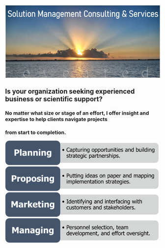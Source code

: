 ![Image](/assets/images/ConsultingLogoRE.png)

## Is your organization seeking experienced business or scientific support?

### No matter what size or stage of an effort, I offer insight and expertise to help clients navigate projects 
### from start to completion.  

![Image](/assets/images/ConsultingRE.png)
